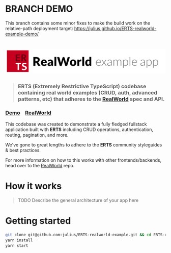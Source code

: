 # BRANCH DEMO

This branch contains some minor fixes to make the build work on the relative-path deployment target: https://julius.github.io/ERTS-realworld-example-demo/

# ![RealWorld Example App](logo.png)

> ### ERTS (Extremely Restrictive TypeScript) codebase containing real world examples (CRUD, auth, advanced patterns, etc) that adheres to the [RealWorld](https://github.com/gothinkster/realworld) spec and API.


### [Demo](https://julius.github.io/ERTS-realworld-example-demo/)&nbsp;&nbsp;&nbsp;&nbsp;[RealWorld](https://github.com/gothinkster/realworld)


This codebase was created to demonstrate a fully fledged fullstack application built with **ERTS** including CRUD operations, authentication, routing, pagination, and more.

We've gone to great lengths to adhere to the **ERTS** community styleguides & best practices.

For more information on how to this works with other frontends/backends, head over to the [RealWorld](https://github.com/gothinkster/realworld) repo.


# How it works

> TODO Describe the general architecture of your app here

# Getting started

```bash
git clone git@github.com:julius/ERTS-realworld-example.git && cd ERTS-realworld-example
yarn install
yarn start
```

